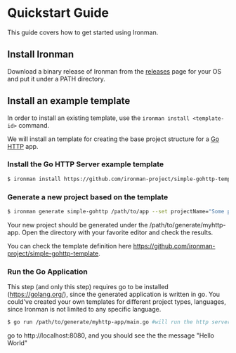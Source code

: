 # Quickstart Guide

This guide covers how to get started using Ironman.

## Install Ironman

Download a binary release of Ironman from the [releases](https://github.com/ironman-project/ironman/releases) page for your OS and put it under a PATH directory.

## Install an example template

In order to install an existing template, use the ```ironman install <template-id>``` command.

We will install an template for creating the base project structure for a  [Go HTTP](https://golang.org/pkg/net/http/) app.


### Install the Go HTTP Server example template

```bash
$ ironman install https://github.com/ironman-project/simple-gohttp-template.git
```

### Generate a new project based on the template

```bash
$ ironman generate simple-gohttp /path/to/app --set projectName="Some project name",projectDescription="Some project description"
```

Your new project should be generated under the /path/to/generate/myhttp-app. Open the directory with your favorite editor and check the results.

You can check the template definition here https://github.com/ironman-project/simple-gohttp-template.

### Run the Go Application

This step (and only this step) requires go to be installed (https://golang.org/), since the generated application is written in go. You could've created your own templates for different project types, languages, since Ironman is not limited to any specific language. 

```bash
$ go run /path/to/generate/myhttp-app/main.go #will run the http server
```

go to http://localhost:8080, and you should see the the message "Hello World"


